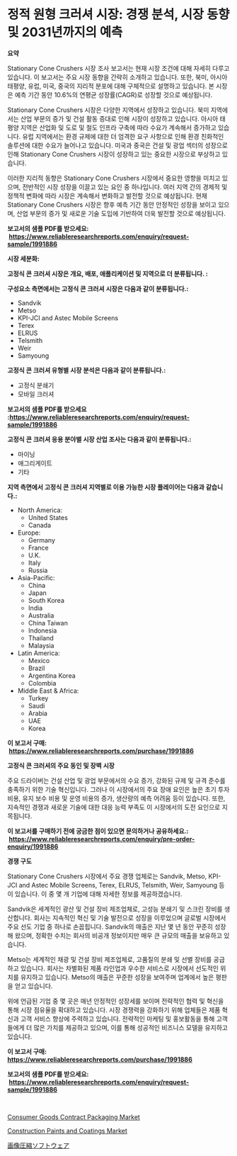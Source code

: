 <p><h1>정적 원형 크러셔 시장: 경쟁 분석, 시장 동향 및 2031년까지의 예측</h1></p><p><strong>요약</strong></p>
<p><p>Stationary Cone Crushers 시장 조사 보고서는 현재 시장 조건에 대해 자세히 다루고 있습니다. 이 보고서는 주요 시장 동향을 간략히 소개하고 있습니다. 또한, 북미, 아시아 태평양, 유럽, 미국, 중국의 지리적 분포에 대해 구체적으로 설명하고 있습니다. 본 시장은 예측 기간 동안 10.6%의 연평균 성장률(CAGR)로 성장할 것으로 예상됩니다. </p><p>Stationary Cone Crushers 시장은 다양한 지역에서 성장하고 있습니다. 북미 지역에서는 산업 부문의 증가 및 건설 활동 증대로 인해 시장이 성장하고 있습니다. 아시아 태평양 지역은 산업화 및 도로 및 철도 인프라 구축에 따라 수요가 계속해서 증가하고 있습니다. 유럽 지역에서는 환경 규제에 대한 더 엄격한 요구 사항으로 인해 환경 친화적인 솔루션에 대한 수요가 늘어나고 있습니다. 미국과 중국은 건설 및 광업 섹터의 성장으로 인해 Stationary Cone Crushers 시장이 성장하고 있는 중요한 시장으로 부상하고 있습니다.</p><p>이러한 지리적 동향은 Stationary Cone Crushers 시장에서 중요한 영향을 미치고 있으며, 전반적인 시장 성장을 이끌고 있는 요인 중 하나입니다. 여러 지역 간의 경제적 및 정책적 변화에 따라 시장은 계속해서 변화하고 발전할 것으로 예상됩니다. 현재 Stationary Cone Crushers 시장은 향후 예측 기간 동안 안정적인 성장을 보이고 있으며, 산업 부문의 증가 및 새로운 기술 도입에 기반하여 더욱 발전할 것으로 예상됩니다.</p></p>
<p><strong>보고서의 샘플 PDF를 받으세요: &nbsp;<a href="https://www.reliableresearchreports.com/enquiry/request-sample/1991886">https://www.reliableresearchreports.com/enquiry/request-sample/1991886</a></strong></p>
<p><strong>시장 세분화:</strong></p>
<p><strong> 고정식 콘 크러셔 시장은 개요, 배포, 애플리케이션 및 지역으로 더 분류됩니다. :</strong></p>
<p><strong>구성요소 측면에서는 고정식 콘 크러셔 시장은 다음과 같이 분류됩니다.:</strong></p>
<p><ul><li>Sandvik</li><li>Metso</li><li>KPI-JCI and Astec Mobile Screens</li><li>Terex</li><li>ELRUS</li><li>Telsmith</li><li>Weir</li><li>Samyoung</li></ul></p>
<p><strong> 고정식 콘 크러셔 유형별 시장 분석은 다음과 같이 분류됩니다.:</strong></p>
<p><ul><li>고정식 분쇄기</li><li>모바일 크러셔</li></ul></p>
<p><strong>보고서의 샘플 PDF를 받으세요 :<a href="https://www.reliableresearchreports.com/enquiry/request-sample/1991886">https://www.reliableresearchreports.com/enquiry/request-sample/1991886</a></strong></p>
<p><strong> 고정식 콘 크러셔 응용 분야별 시장 산업 조사는 다음과 같이 분류됩니다.:</strong></p>
<p><ul><li>마이닝</li><li>애그리게이트</li><li>기타</li></ul></p>
<p><strong>지역 측면에서 고정식 콘 크러셔 지역별로 이용 가능한 시장 플레이어는 다음과 같습니다.:</strong></p>
<p><ul>
    <li>
        North America:
        <ul>
            <li>United States</li>
            <li>Canada</li>
        </ul>
    </li>
    <li>
        Europe:
        <ul>
            <li>Germany</li>
            <li>France</li>
            <li>U.K.</li>
            <li>Italy</li>
            <li>Russia</li>
        </ul>
    </li>
    <li>
        Asia-Pacific:
        <ul>
            <li>China</li>
            <li>Japan</li>
            <li>South Korea</li>
            <li>India</li>
            <li>Australia</li>
            <li>China Taiwan</li>
            <li>Indonesia</li>
            <li>Thailand</li>
            <li>Malaysia</li>
        </ul>
    </li>
    <li>
        Latin America:
        <ul>
            <li>Mexico</li>
            <li>Brazil</li>
            <li>Argentina Korea</li>
            <li>Colombia</li>
        </ul>
    </li>
    <li>
        Middle East & Africa:
        <ul>
            <li>Turkey</li>
            <li>Saudi</li>
            <li>Arabia</li>
            <li>UAE</li>
            <li>Korea</li>
        </ul>
    </li>
    </ul></p>
<p><strong>이 보고서 구매: &nbsp;<a href="https://www.reliableresearchreports.com/purchase/1991886">https://www.reliableresearchreports.com/purchase/1991886</a></strong></p>
<p><strong>고정식 콘 크러셔의 주요 동인 및 장벽 시장</strong></p>
<p><p>주요 드라이버는 건설 산업 및 광업 부문에서의 수요 증가, 강화된 규제 및 규격 준수를 충족하기 위한 기술 혁신입니다. 그러나 이 시장에서의 주요 장애 요인은 높은 초기 투자 비용, 유지 보수 비용 및 운영 비용의 증가, 생산량의 예측 어려움 등이 있습니다. 또한, 지속적인 경쟁과 새로운 기술에 대한 대응 능력 부족도 이 시장에서의 도전 요인으로 지목됩니다.</p></p>
<p><strong>이 보고서를 구매하기 전에 궁금한 점이 있으면 문의하거나 공유하세요.: &nbsp;<a href="https://www.reliableresearchreports.com/enquiry/pre-order-enquiry/1991886">https://www.reliableresearchreports.com/enquiry/pre-order-enquiry/1991886</a></strong></p>
<p><strong>경쟁 구도</strong></p>
<p><p>Stationary Cone Crushers 시장에서 주요 경쟁 업체로는 Sandvik, Metso, KPI-JCI and Astec Mobile Screens, Terex, ELRUS, Telsmith, Weir, Samyoung 등이 있습니다. 이 중 몇 개 기업에 대해 자세한 정보를 제공하겠습니다.</p><p>Sandvik은 세계적인 광산 및 건설 장비 제조업체로, 고성능 분쇄기 및 스크린 장비를 생산합니다. 회사는 지속적인 혁신 및 기술 발전으로 성장을 이루었으며 글로벌 시장에서 주요 선도 기업 중 하나로 손꼽힙니다. Sandvik의 매출은 지난 몇 년 동안 꾸준히 성장해 왔으며, 정확한 수치는 회사의 비공개 정보이지만 매우 큰 규모의 매출을 보유하고 있습니다.</p><p>Metso는 세계적인 채광 및 건설 장비 제조업체로, 고품질의 분쇄 및 선별 장비를 공급하고 있습니다. 회사는 차별화된 제품 라인업과 우수한 서비스로 시장에서 선도적인 위치를 유지하고 있습니다. Metso의 매출은 꾸준한 성장을 보여주며 업계에서 높은 평판을 얻고 있습니다.</p><p>위에 언급된 기업 중 몇 곳은 매년 안정적인 성장세를 보이며 전략적인 협력 및 혁신을 통해 시장 점유율을 확대하고 있습니다. 시장 경쟁력을 강화하기 위해 업체들은 제품 혁신과 고객 서비스 향상에 주력하고 있습니다. 전략적인 마케팅 및 홍보활동을 통해 고객들에게 더 많은 가치를 제공하고 있으며, 이를 통해 성공적인 비즈니스 모델을 유지하고 있습니다.</p></p>
<p><strong>이 보고서 구매: &nbsp; <a href="https://www.reliableresearchreports.com/purchase/1991886">https://www.reliableresearchreports.com/purchase/1991886</a></strong></p>
<p><strong>보고서의 샘플 PDF를 받으세요: &nbsp;<a href="https://www.reliableresearchreports.com/enquiry/request-sample/1991886">https://www.reliableresearchreports.com/enquiry/request-sample/1991886</a></strong><strong></strong></p>
<p>&nbsp;</p>
<p><p><a href="https://fuschia-pecorino-a6d.notion.site/Consumer-Goods-Contract-Packaging-Market-Size-Evaluating-its-Market-Trends-Growth-and-Projections-787e962a6ad1450bad5c1da56b2a60d7">Consumer Goods Contract Packaging Market</a></p><p><a href="https://florentine-yuzu-f42.notion.site/Construction-Paints-and-Coatings-Market-Size-and-Growth-Market-Segmentation-Regional-and-Country-B-07fce70d5bd94a0ea99f1d866d309465">Construction Paints and Coatings Market</a></p><p><a href="https://github.com/oafhukehf4709715/Market-Research-Report-List-1/blob/main/37677189665.md">画像圧縮ソフトウェア</a></p></p>